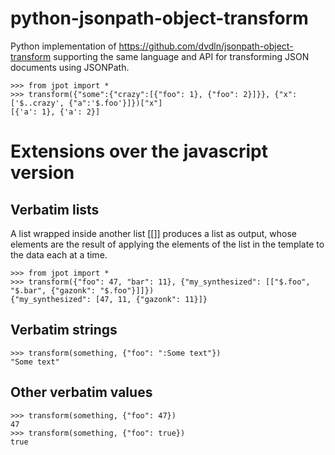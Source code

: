 # python-jsonpath-object-transform

Python implementation of https://github.com/dvdln/jsonpath-object-transform supporting the same language and API
for transforming JSON documents using JSONPath.

    >>> from jpot import *
    >>> transform({"some":{"crazy":[{"foo": 1}, {"foo": 2}]}}, {"x":['$..crazy', {"a":'$.foo'}]})["x"]
    [{'a': 1}, {'a': 2}]

# Extensions over the javascript version

## Verbatim lists

A list wrapped inside another list [[]] produces a list as output,
whose elements are the result of applying the elements of the list in
the template to the data each at a time.

    >>> from jpot import *
    >>> transform({"foo": 47, "bar": 11}, {"my_synthesized": [["$.foo", "$.bar", {"gazonk": "$.foo"}]]})
    {"my_synthesized": [47, 11, {"gazonk": 11}]}

## Verbatim strings

    >>> transform(something, {"foo": ":Some text"})
    "Some text"

## Other verbatim values

    >>> transform(something, {"foo": 47})
    47
    >>> transform(something, {"foo": true})
    true
    